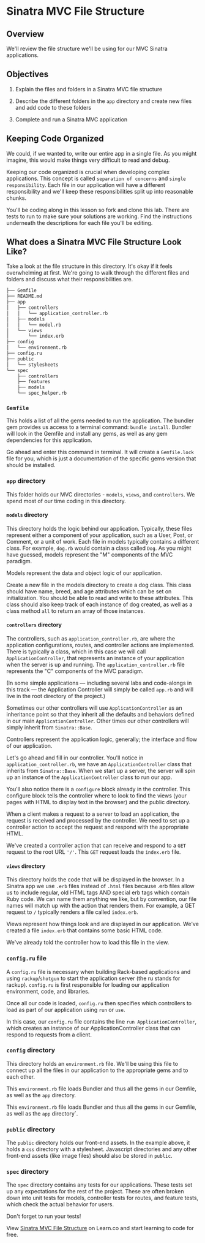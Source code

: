 # Sinatra MVC File Structure

## Overview

We'll review the file structure we'll be using for our MVC Sinatra applications.

## Objectives

1. Explain the files and folders in a Sinatra MVC file structure

2. Describe the different folders in the `app` directory and create new files
   and add code to these folders
3. Complete and run a Sinatra MVC application

## Keeping Code Organized

We could, if we wanted to, write our entire app in a single file. As you might
imagine, this would make things very difficult to read and debug.

Keeping our code organized is crucial when developing complex applications.
This concept is called `separation of concerns` and `single responsibility`.
Each file in our application will have a different responsibility and we'll
keep these responsibilities split up into reasonable chunks.

You'll be coding along in this lesson so fork and clone this lab. There are
tests to run to make sure your solutions are working. Find the instructions
underneath the descriptions for each file you'll be editing.

## What does a Sinatra MVC File Structure Look Like?

Take a look at the file structure in this directory. It's okay if it feels
overwhelming at first. We're going to walk through the different files and
folders and discuss what their responsibilities are.


```bash
├── Gemfile
├── README.md
├── app
│   ├── controllers
│   │   └── application_controller.rb
│   ├── models
│   │   └── model.rb
│   └── views
│       └── index.erb
├── config
│   └── environment.rb
├── config.ru
├── public
│   └── stylesheets
└── spec
    ├── controllers
    ├── features
    ├── models
    └── spec_helper.rb
```

### `Gemfile`


This holds a list of all the gems needed to run the application. The bundler
gem provides us access to a terminal command: `bundle install`. Bundler will
look in the Gemfile and install any gems, as well as any gem dependencies for
this application.

Go ahead and enter this command in terminal. It will create a `Gemfile.lock`
file for you, which is just a documentation of the specific gems version that
should be installed.

### `app` directory

This folder holds our MVC directories - `models`, `views`, and `controllers`.
We spend most of our time coding in this directory.

#### `models` directory

This directory holds the logic behind our application. Typically, these files
represent either a component of your application, such as a User, Post, or
Comment, or a unit of work. Each file in models typically contains a different
class. For example, `dog.rb` would contain a class called `Dog`. As you might
have guessed, models represent the "M" components of the MVC paradigm.

Models represent the data and object logic of our application.

Create a new file in the models directory to create a dog class. This class
should have name, breed, and age attributes which can be set on initialization.
You should be able to read and write to these attributes. This class should
also keep track of each instance of dog created, as well as a class method
`all` to return an array of those instances.

#### `controllers` directory

The controllers, such as `application_controller.rb`, are where the application configurations, routes, and controller actions are implemented. There is
typically a class, which in this case we will call `ApplicationController`,
that represents an instance of your application when the server is up and
running. The `application_controller.rb` file represents the "C" components of
the MVC paradigm.

(In some simple applications –– including several labs and code-alongs in this
track –– the Application Controller will simply be called `app.rb` and will
live in the root directory of the project.)

Sometimes our other controllers will use `ApplicationController` as an
inheritance point so that they inherit all the defaults and behaviors defined
in our main `ApplicationController`. Other times our other controllers will
simply inherit from `Sinatra::Base`.

Controllers represent the application logic, generally; the interface and flow
of our application.

Let's go ahead and fill in our controller. You'll notice in
`application_controller.rb`, we have an `ApplicationController` class that
inherits from `Sinatra::Base`. When we start up a server, the server will spin
up an instance of the `ApplicationController` class to run our app.

You'll also notice there is a `configure` block already in the controller. This
configure block tells the controller where to look to find the views (your
pages with HTML to display text in the browser) and the public directory.

When a client makes a request to a server to load an application, the request
is received and processed by the controller. We need to set up a controller
action to accept the request and respond with the appropriate HTML.

We've created a controller action that can receive and respond to a `GET`
request to the root URL `'/'`. This `GET` request loads the `index.erb` file.

#### `views` directory

This directory holds the code that will be displayed in the browser. In a
Sinatra app we use `.erb` files instead of `.html` files because .erb files
allow us to include regular, old HTML tags AND special erb tags which contain
Ruby code. We can name them anything we like, but by convention, our file names
will match up with the action that renders them. For example, a GET request
to `/` typically renders a file called `index.erb`.

Views represent how things look and are displayed in our application. We've
created a file `index.erb` that contains some basic HTML code.

We've already told the controller how to load this file in the view.

### `config.ru` file

A `config.ru` file is necessary when building Rack-based applications and 
using `rackup`/`shotgun` to start the application server (the ru stands for 
rackup). `config.ru` is first responsible for loading our application 
environment, code, and libraries.

Once all our code is loaded, `config.ru` then specifies which controllers to
load as part of our application using `run` or `use`.

In this case, our `config.ru` file contains the line
`run ApplicationController`, which creates an instance of our
ApplicationController class that can respond to requests from a client.


### `config` directory

This directory holds an `environment.rb` file. We'll be using this file to
connect up all the files in our application to the appropriate gems and to each
other.

This `environment.rb` file loads Bundler and thus all the gems in our Gemfile,
as well as the `app` directory.

This `environment.rb` file loads Bundler and thus all the gems in our Gemfile,
as well as the `app` directory`.

### `public` directory

The `public` directory holds our front-end assets. In the example above, it
holds a `css` directory with a stylesheet. Javascript directories and any other
front-end assets (like image files) should also be stored in `public`.

### `spec` directory


The `spec` directory contains any tests for our applications. These tests set
up any expectations for the rest of the project. These are often broken down
into unit tests for models, controller tests for routes, and feature tests,
which check the actual behavior for users.

Don't forget to run your tests!

<p class='util--hide'>View <a href='https://learn.co/lessons/sinatra-mvc-file-structure'>Sinatra MVC File Structure</a> on Learn.co and start learning to code for free.</p>

